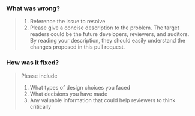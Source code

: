 ### What was wrong?

> 1. Reference the issue to resolve
> 2. Please give a concise description to the problem. The target readers could be the future developers, reviewers, and auditors. By reading your description, they should easily understand the changes proposed in this pull request.

### How was it fixed?

> Please include 
> 1. What types of design choices you faced
> 2. What decisions you have made
> 3. Any valuable information that could help reviewers to think critically
